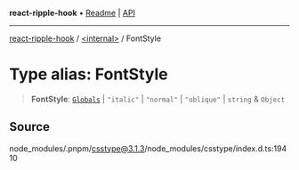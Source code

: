 **react-ripple-hook** • [Readme](../../README.md) \| [API](../../globals.md)

---

[react-ripple-hook](../../README.md) / [\<internal\>](../README.md) / FontStyle

# Type alias: FontStyle

> **FontStyle**: [`Globals`](Globals.md) \| `"italic"` \| `"normal"` \| `"oblique"` \| `string` & `Object`

## Source

node_modules/.pnpm/csstype@3.1.3/node_modules/csstype/index.d.ts:19410
